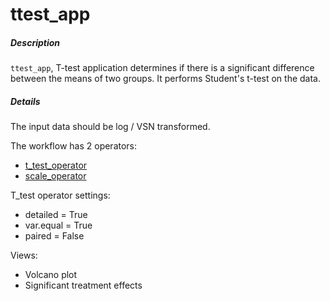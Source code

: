 # ttest_app

##### Description

`ttest_app`, T-test application determines if there is a significant difference between the means of two groups. It performs Student's t-test on the data.

##### Details
The input data should be log / VSN transformed.

The workflow has 2 operators:

* [t_test_operator](https://github.com/tercen/t_test_operator)
* [scale_operator](https://github.com/tercen/scale_operator)

T_test operator settings:
* detailed = True
* var.equal = True
* paired = False


Views:

* Volcano plot
* Significant treatment effects
